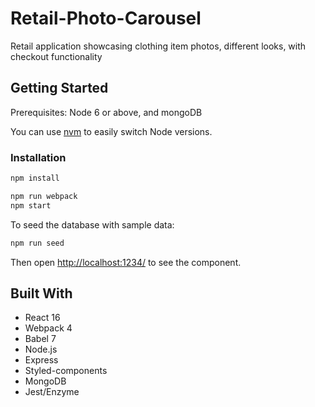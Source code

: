 # Retail-Photo-Carousel

Retail application showcasing clothing item photos, different looks, with checkout functionality

<!-- ![](popularDishes.gif) -->

<!-- [Full video demo here](https://www.youtube.com/watch?v=nNCVeByWdPc&feature=youtu.be&t=35) -->

## Getting Started

Prerequisites: Node 6 or above, and mongoDB

You can use [nvm](https://github.com/creationix/nvm#installation) to easily switch Node versions.

### Installation

```sh
npm install
```

```sh
npm run webpack
npm start
```
To seed the database with sample data:

```sh
npm run seed
```

Then open [http://localhost:1234/](http://localhost:1234/) to see the component.<br>

## Built With
* React 16
* Webpack 4
* Babel 7
* Node.js
* Express
* Styled-components
* MongoDB
* Jest/Enzyme